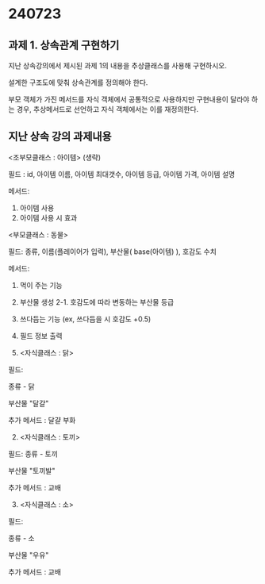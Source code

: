 # 240723

 ## 과제 1. 상속관계 구현하기
 
 지난 상속강의에서 제시된 과제 1의 내용을 추상클래스를 사용해 구현하시오.
 
 설계한 구조도에 맞춰 상속관계를 정의해야 한다.
 
 부모 객체가 가진 메서드를 자식 객체에서 공통적으로 사용하지만 구현내용이 달라야 하는 경우, 추상메서드로 선언하고 자식 객체에서는 이를 재정의한다.




## 지난 상속 강의 과제내용

  <조부모클래스 : 아이템> (생략)
  
  필드 : id, 아이템 이름, 아이템 최대갯수, 아이템 등급, 아이템 가격, 아이템 설명
  
  메서드:
  
  1. 아이템 사용  
  2. 아이템 사용 시 효과
  


  
  <부모클래스 : 동물>
  
  필드: 종류, 이름(플레이어가 입력), 부산물( base(아이템) ), 호감도 수치
  
  메서드:
  
  1. 먹이 주는 기능
  3. 부산물 생성
  2-1. 호감도에 따라 변동하는 부산물 등급
  3. 쓰다듬는 기능 (ex, 쓰다듬을 시 호감도 +0.5)
  4. 필드 정보 출력
    
  
  
  1. <자식클래스 : 닭>
     
  필드:
  
  종류 - 닭
  
  부산물 "달걀"
  
  추가 메서드 : 달걀 부화
  
  
  2. <자식클래스 : 토끼> 

  필드:
  종류 - 토끼
  
  부산물 "토끼발"
  
  추가 메서드 : 교배
  
  3. <자식클래스 : 소>
     
  필드:
  
  종류 - 소
  
  부산물 "우유"
  
  추가 메서드 : 교배



